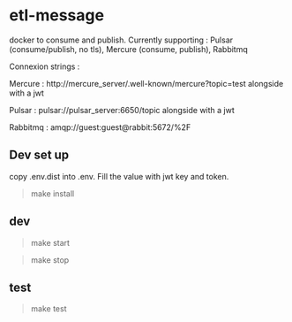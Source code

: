 # etl-message

docker to consume and publish.
Currently supporting : Pulsar (consume/publish, no tls), Mercure (consume, publish), Rabbitmq

Connexion strings :

Mercure : http://mercure_server/.well-known/mercure?topic=test alongside with a jwt

Pulsar : pulsar://pulsar_server:6650/topic alongside with a jwt

Rabbitmq : amqp://guest:guest@rabbit:5672/%2F

## Dev set up

copy .env.dist into .env. Fill the value with jwt key and token.

> make install

## dev

> make start

> make stop

## test

> make test